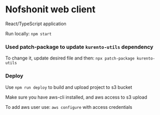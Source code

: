 # Nofshonit web client

React/TypeScript application

Run locally:
`npm start`


### Used patch-package to update `kurento-utils` dependency
To change it, update desired file and then:
`npx patch-package kurento-utils`

### Deploy

Use `npm run deploy`
to build and upload project to s3 bucket

Make sure you have aws-cli installed, and aws access to s3 upload

To add aws user use: `aws configure`
with access credentials